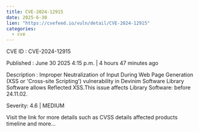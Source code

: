 ```yaml
---
title: CVE-2024-12915
date: 2025-6-30
lien: "https://cvefeed.io/vuln/detail/CVE-2024-12915"
categories:
  - cve
---
```


CVE ID : CVE-2024-12915

Published :  June 30
2025
4:15 p.m. | 4 hours
47 minutes ago

Description : Improper Neutralization of Input During Web Page Generation (XSS or 'Cross-site Scripting') vulnerability in Devinim Software Library Software allows Reflected XSS.This issue affects Library Software: before 24.11.02.

Severity: 4.6 | MEDIUM

Visit the link for more details
such as CVSS details
affected products
timeline
and more...
